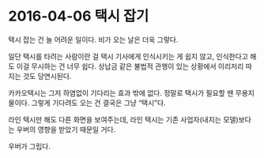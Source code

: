 # 2016-04-06 택시 잡기

택시 잡는 건 늘 어려운 일이다. 비가 오는 날은 더욱 그렇다.

일단 택시를 타려는 사람이란 걸 택시 기사에게 인식시키는 게 쉽지 않고, 인식한다고 해도 이걸 무시하는 건 너무 쉽다. 상납금 같은 불법적 관행이 있는 상황에서 이리저리 따지는 것도 당연시된다.

카카오택시는 그저 하염없이 기다리는 효과 밖에 없다. 정말로 택시가 필요할 땐 무용지물이다. 그렇게 기다려도 오는 건 결국은 그냥 “택시”다.

라인 택시만 해도 다른 화면을 보여주는데, 라인 택시는 기존 사업자(내지는 모델)보다는 우버의 영향을 받았기 때문일 거다.

우버가 그립다.
